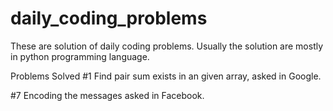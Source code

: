 # daily_coding_problems
These are solution of daily coding problems.
Usually the solution are mostly in python programming language.

Problems Solved
#1 Find pair sum exists in an given array, asked in Google.

#7 Encoding the messages asked in Facebook.
